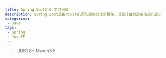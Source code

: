 ```yaml
---
title: Spring Boot2.0 学习记录
description: Spring Boot是由Pivotal团队提供的全新框架，其设计目的是用来简化新Spring应用的初始搭建以及开发过程。该框架使用了特定的方式来进行配置，从而使开发人员不再需要定义样板化的配置。
categories:
 - Java
tags:
 - Spring
 - JavaEE
---
```


> JDK1.8+  Maven3.5